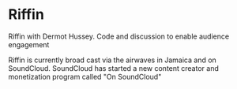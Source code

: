 Riffin
======

Riffin with Dermot Hussey. Code and discussion to enable audience engagement

Riffin is currently broad cast via the airwaves in Jamaica and on SoundCloud.
SoundCloud has started a new content creator and monetization program called "On SoundCloud"

